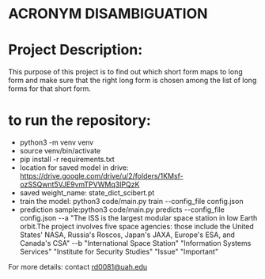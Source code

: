# ACRONYM DISAMBIGUATION


# Project Description: 
This purpose of this project is to find out which short form maps to long form and make sure that the right long form is chosen among the list of long forms for that short form. 

# to run the repository:
* python3 -m venv venv
* source venv/bin/activate
* pip install -r requirements.txt
* location for saved model in drive: https://drive.google.com/drive/u/2/folders/1KMsf-ozSSQwnt5VJE9vmTPVWMq3IPQzK
* saved weight_name: state_dict_scibert.pt
* train the model: python3 code/main.py train --config_file config.json
* prediction sample:python3 code/main.py predicts --config_file config.json --a "The <start> ISS <end> is the largest modular space station in low Earth orbit.The project involves five space agencies: those include the United States' NASA, Russia's Roscos, Japan's JAXA, Europe's ESA, and Canada's CSA" --b "International Space Station" "Information Systems Services" "Institute for Security Studies" "Issue" "Important"



For more details: contact rd0081@uah.edu

